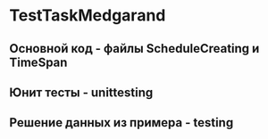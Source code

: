 # TestTaskMedgarand

## Основной код - файлы ScheduleCreating и TimeSpan
## Юнит тесты - unittesting
## Решение данных из примера - testing

